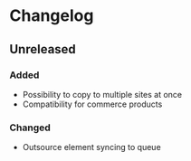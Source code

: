 # Changelog

## Unreleased
### Added
- Possibility to copy to multiple sites at once
- Compatibility for commerce products
### Changed
- Outsource element syncing to queue
